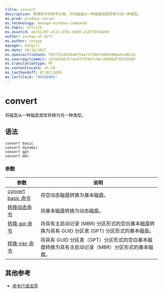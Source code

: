 ```yaml
---
title: convert
description: 转换命令的参考文章，可将磁盘从一种磁盘类型转换为另一种类型。
ms.prod: windows-server
ms.technology: manage-windows-commands
ms.topic: article
ms.assetid: ae151297-af21-4701-bd69-21d775518e03
author: coreyp-at-msft
ms.author: coreyp
manager: dongill
ms.date: 10/16/2017
ms.openlocfilehash: f93f2b16838a6f54af3f28b7e0883808a6cd013a
ms.sourcegitcommit: 2afed2461574a3f53f84fc9ec28d86df3b335685
ms.translationtype: MT
ms.contentlocale: zh-CN
ms.lasthandoff: 07/02/2020
ms.locfileid: "85928903"
---
```

# <a name="convert"></a>convert

将磁盘从一种磁盘类型转换为另一种类型。

## <a name="syntax"></a>语法

```
convert basic
convert dynamic
convert gpt
convert mbr
```

### <a name="parameters"></a>参数

| 参数 | 说明 |
| --------- | ----------- |
| [convert basic 命令](convert-basic.md) | 将空动态磁盘转换为基本磁盘。 |
| [转换动态命令](convert-dynamic.md) | 将基本磁盘转换为动态磁盘。 |
| [转换 gpt 命令](convert-gpt.md) | 将具有主启动记录 (MBR) 分区形式的空白基本磁盘转换为具有 GUID 分区表 (GPT) 分区形式的基本磁盘。 |
| [转换 mbr 命令](convert-mbr.md) | 将具有 GUID 分区表（GPT）分区形式的空白基本磁盘转换为具有主启动记录（MBR）分区形式的基本磁盘。 |

## <a name="additional-references"></a>其他参考

- [命令行语法项](command-line-syntax-key.md)
